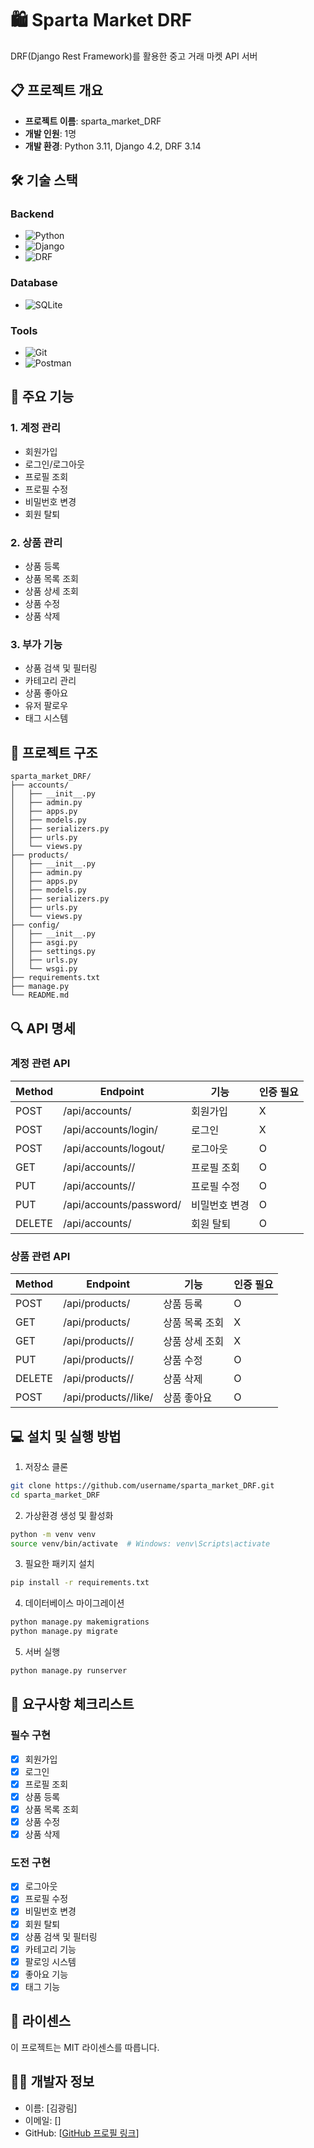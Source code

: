 

# 🛍 Sparta Market DRF

DRF(Django Rest Framework)를 활용한 중고 거래 마켓 API 서버

## 📋 프로젝트 개요

- **프로젝트 이름**: sparta_market_DRF
- **개발 인원**: 1명
- **개발 환경**: Python 3.11, Django 4.2, DRF 3.14

## 🛠 기술 스택

### Backend
- ![Python](https://img.shields.io/badge/Python-3776AB?style=flat-square&logo=Python&logoColor=white)
- ![Django](https://img.shields.io/badge/Django-092E20?style=flat-square&logo=Django&logoColor=white)
- ![DRF](https://img.shields.io/badge/Django_Rest_Framework-092E20?style=flat-square&logo=Django&logoColor=white)

### Database
- ![SQLite](https://img.shields.io/badge/SQLite-003B57?style=flat-square&logo=SQLite&logoColor=white)

### Tools
- ![Git](https://img.shields.io/badge/Git-F05032?style=flat-square&logo=Git&logoColor=white)
- ![Postman](https://img.shields.io/badge/Postman-FF6C37?style=flat-square&logo=Postman&logoColor=white)

## 📌 주요 기능

### 1. 계정 관리
- 회원가입
- 로그인/로그아웃
- 프로필 조회
- 프로필 수정
- 비밀번호 변경
- 회원 탈퇴

### 2. 상품 관리
- 상품 등록
- 상품 목록 조회
- 상품 상세 조회
- 상품 수정
- 상품 삭제

### 3. 부가 기능
- 상품 검색 및 필터링
- 카테고리 관리
- 상품 좋아요
- 유저 팔로우
- 태그 시스템

## 📁 프로젝트 구조
```
sparta_market_DRF/
├── accounts/
│   ├── __init__.py
│   ├── admin.py
│   ├── apps.py
│   ├── models.py
│   ├── serializers.py
│   ├── urls.py
│   └── views.py
├── products/
│   ├── __init__.py
│   ├── admin.py
│   ├── apps.py
│   ├── models.py
│   ├── serializers.py
│   ├── urls.py
│   └── views.py
├── config/
│   ├── __init__.py
│   ├── asgi.py
│   ├── settings.py
│   ├── urls.py
│   └── wsgi.py
├── requirements.txt
├── manage.py
└── README.md
```

## 🔍 API 명세

### 계정 관련 API
| Method | Endpoint | 기능 | 인증 필요 |
|--------|----------|------|-----------|
| POST | /api/accounts/ | 회원가입 | X |
| POST | /api/accounts/login/ | 로그인 | X |
| POST | /api/accounts/logout/ | 로그아웃 | O |
| GET | /api/accounts/<username>/ | 프로필 조회 | O |
| PUT | /api/accounts/<username>/ | 프로필 수정 | O |
| PUT | /api/accounts/password/ | 비밀번호 변경 | O |
| DELETE | /api/accounts/ | 회원 탈퇴 | O |

### 상품 관련 API
| Method | Endpoint | 기능 | 인증 필요 |
|--------|----------|------|-----------|
| POST | /api/products/ | 상품 등록 | O |
| GET | /api/products/ | 상품 목록 조회 | X |
| GET | /api/products/<id>/ | 상품 상세 조회 | X |
| PUT | /api/products/<id>/ | 상품 수정 | O |
| DELETE | /api/products/<id>/ | 상품 삭제 | O |
| POST | /api/products/<id>/like/ | 상품 좋아요 | O |

## 💻 설치 및 실행 방법

1. 저장소 클론
```bash
git clone https://github.com/username/sparta_market_DRF.git
cd sparta_market_DRF
```

2. 가상환경 생성 및 활성화
```bash
python -m venv venv
source venv/bin/activate  # Windows: venv\Scripts\activate
```

3. 필요한 패키지 설치
```bash
pip install -r requirements.txt
```

4. 데이터베이스 마이그레이션
```bash
python manage.py makemigrations
python manage.py migrate
```

5. 서버 실행
```bash
python manage.py runserver
```

## 📝 요구사항 체크리스트

### 필수 구현
- [x] 회원가입
- [x] 로그인
- [x] 프로필 조회
- [x] 상품 등록
- [x] 상품 목록 조회
- [x] 상품 수정
- [x] 상품 삭제

### 도전 구현
- [x] 로그아웃
- [x] 프로필 수정
- [x] 비밀번호 변경
- [x] 회원 탈퇴
- [x] 상품 검색 및 필터링
- [x] 카테고리 기능
- [x] 팔로잉 시스템
- [x] 좋아요 기능
- [x] 태그 기능

## 📜 라이센스
이 프로젝트는 MIT 라이센스를 따릅니다.

## 👨‍💻 개발자 정보
- 이름: [김광림]
- 이메일: []
- GitHub: [[GitHub 프로필 링크](https://github.com/bgt30)]